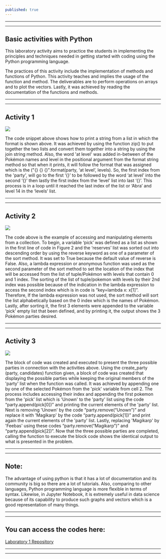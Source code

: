 ```yaml
---
published: true
---
```

---
***

## Basic activities with Python

This laboratory activity aims to practice the students in implementing the principles and techniques needed in getting started with coding using the Python programming language.

The practices of this activity include the implementation of methods and functions of Python. This activity teaches and implies the usage of the function and method. The deliverables are to perform operations on arrays and to plot the vectors. Lastly, it was achieved by reading the documentation of the functions and methods.

---
***

## Activity 1

![]({{site.baseurl}}/images/LAB1.1.jpg)

The code snippet above shows how to print a string from a list in which the format is shown above. It was achieved by using the function zip() to put together the two lists and convert them together into a string by using the join string method. Also, the word 'at level' was added in-between of the Pokémon names and level in the positional argument from the format string method so that when it prints, it will follow the format that was assigned which is the ("{} {} {}".format(party, ‘at level’, levels). So, the first index from the 'party', will go to the first ‘{}’ to be followed by the word ‘at level’ into the second ‘{}’ then lastly the first index from the ‘level’ list into last ‘{}’. This process is in a loop until it reached the last index of the list or ‘Abra’ and level 14 in the ‘levels’ list.

---
***

## Activity 2

![]({{site.baseurl}}/images/LAB1.2.jpg)

The code above is the example of accessing and manipulating elements from a collection. To begin, a variable ‘pick’ was defined as a list as shown in the first line of code in Figure 2 and the ‘reserves’ list was sorted out into descending order by using the reverse keyword as one of a parameter of the sort method. It was set to True because the default value of reverse is False. Also, a lambda expression or anonymous function was used as the second parameter of the sort method to set the location of the index that will be accessed from the list of tuple/Pokémon with levels that contain 0 and 1 index. The sorting of the list of tuple/pokemon with levels by their 2nd index was possible because of the indication in the lambda expression to access the second index which is in code is “key=lambda x: x[1]”. Therefore, If the lambda expression was not used, the sort method will sort the list alphabetically based on the 0 index which is the names of Pokémon. Lastly, after sorting it, the first 3 elements were appended to the variable ‘pick’ empty list that been defined, and by printing it, the output shows the 3 Pokémon parties desired.

---
***

## Activity 3

![]({{site.baseurl}}/images/LAB1.3.jpg)

The block of code was created and executed to present the three possible parties in connection with the activities above. Using the create_party (party, candidates) function given, a block of code was created that displaying the possible parties while keeping the original members of the 'party' list when the function was called. It was achieved by appending one by one of the selected Pokémon from the 'pick' variable from cell 2. The process includes accessing their index and appending the first pokemon from the 'pick' list which is 'Unown' to the 'party' list using the code “party.append(pick[0])” and printing the current elements of the 'party' list. Next is removing 'Unown' by the code “party.remove(“Unown”)” and replace it with 'Magikarp' by the code “party.append(pick[1])” and print again the current elements of the 'party' list. Lastly, replacing 'Magikarp' by 'Feebas' using these codes “party.remove(“Magikarp”)” and “party.append(pick[2])”. Now that the three possible parties are completed, calling the function to execute the block code shows the identical output to what is presented in the problem.

---
***

## Note:

The advantage of using python is that it has a lot of documentation and its community is big so there are a lot of tutorials. Also, comparing to other languages, Python programming language is more flexible in terms of syntax. Likewise, in Jupyter Notebook, it is extremely useful in data science because of its capability to produce such graphs and vectors which is a good representation of many things.

---
***

## You can access the codes here:

[Laboratory 1 Repository](https://github.com/RovilSurioJr/-Laboratory-1)

---
***